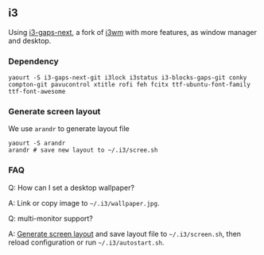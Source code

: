 ## i3 ##

Using [i3-gaps-next](https://github.com/Airblader/i3), a fork of [i3wm](http://www.i3wm.org/) with more features, as window manager and desktop.

### Dependency ###

    yaourt -S i3-gaps-next-git i3lock i3status i3-blocks-gaps-git conky compton-git pavucontrol xtitle rofi feh fcitx ttf-ubuntu-font-family ttf-font-awesome

### Generate screen layout ###

We use `arandr` to generate layout file

    yaourt -S arandr
    arandr # save new layout to ~/.i3/scree.sh

### FAQ ###

Q: How can I set a desktop wallpaper?

A: Link or copy image to `~/.i3/wallpaper.jpg`.

Q: multi-monitor support?

A: [Generate screen layout](#generate-screen-layout) and save layout file to `~/.i3/screen.sh`, then reload configuration or run `~/.i3/autostart.sh`.

